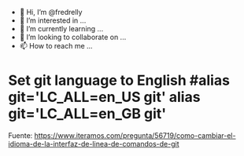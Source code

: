 - 👋 Hi, I’m @fredrelly
- 👀 I’m interested in ...
- 🌱 I’m currently learning ...
- 💞️ I’m looking to collaborate on ...
- 📫 How to reach me ...

<!---
fredrelly/fredrelly is a ✨ special ✨ repository because its `README.md` (this file) appears on your GitHub profile.
You can click the Preview link to take a look at your changes.
--->
# Set git language to English #alias git='LC_ALL=en_US git' alias git='LC_ALL=en_GB git'

Fuente: https://www.iteramos.com/pregunta/56719/como-cambiar-el-idioma-de-la-interfaz-de-linea-de-comandos-de-git
